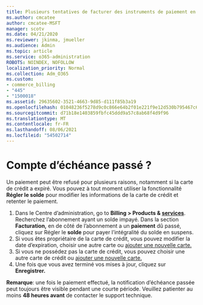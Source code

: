 ```yaml
---
title: Plusieurs tentatives de facturer des instruments de paiement en ligne
ms.author: cmcatee
author: cmcatee-MSFT
manager: scotv
ms.date: 04/21/2020
ms.reviewer: jkinma, jmueller
ms.audience: Admin
ms.topic: article
ms.service: o365-administration
ROBOTS: NOINDEX, NOFOLLOW
localization_priority: Normal
ms.collection: Adm_O365
ms.custom:
- commerce_billing
- "445"
- "1500018"
ms.assetid: 29635602-3521-4663-9d85-d111f85b3a19
ms.openlocfilehash: 01048236f5278d9c0c866e64b2f01e221f9e12d530b795467c638387b111d85e
ms.sourcegitcommit: d71b18e1403859fbfc45ddd9a57c8ab68f4d9f96
ms.translationtype: MT
ms.contentlocale: fr-FR
ms.lasthandoff: 08/06/2021
ms.locfileid: "54502714"
---
```

# <a name="past-due-account"></a>Compte d’échéance passé ?

Un paiement peut être refusé pour plusieurs raisons, notamment si la carte de crédit a expiré. Vous pouvez à tout moment utiliser la fonctionnalité **Régler le solde** pour modifier les informations de la carte de crédit et retenter le paiement.

1. Dans le Centre d’administration, go to **Billing > Products & [services](https://go.microsoft.com/fwlink/p/?linkid=842054)**.
Recherchez l’abonnement ayant un solde impayé. Dans la section **Facturation,** en de côté de l’abonnement a un **paiement** dû passé, cliquez sur Régler le **solde** pour payer l’intégralité du solde en suspens.
2. Si vous êtes propriétaire de la carte de crédit, vous pouvez modifier la date d’expiration, choisir une autre carte ou [ajouter une nouvelle carte.](/microsoft-365/commerce/billing-and-payments/manage-payment-methods)
3. Si vous ne possédez pas la carte de crédit, vous pouvez choisir une autre carte de crédit ou [ajouter une nouvelle carte.](/microsoft-365/commerce/billing-and-payments/manage-payment-methods)
4. Une fois que vous avez terminé vos mises à jour, cliquez sur **Enregistrer.**

**Remarque**: une fois le paiement effectué, la notification d’échéance passée peut toujours être visible pendant une courte période. Veuillez patienter au moins **48 heures avant** de contacter le support technique.

